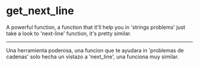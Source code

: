 # get_next_line

A powerful function, a function that it'll help you in 'strings problems' just take a look to 'next-line' function, it's pretty similar.

------------------------------------------------------------------------------------------------------------------------------

Una herramienta poderosa, una funcion que te ayudara in 'problemas de cadenas' solo hecha un vistazo a 'next_line', una funciona muy similar.
